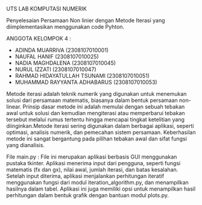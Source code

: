 UTS LAB KOMPUTASI NUMERIK

Penyelesaian Persamaan Non linier dengan Metode Iterasi yang diimplementasikan menggunakan code Pyhton.

ANGGOTA KELOMPOK 4 :
- ADINDA MUARRIVA (2308107010001)
- NAUFAL HANIF (2308107010025)
- NADIA MAGHDALENA (2308107010045)
- NURUL IZZATI (2308107010047)
- RAHMAD HIDAYATULLAH TSUNAMI (2308107010051)
- MUHAMMAD RAYYANTA ADHABARUS (2308107010053)

Metode iterasi adalah teknik numerik yang digunakan untuk menemukan solusi dari persamaan matematis, biasanya dalam bentuk persamaan non-linear. Prinsip dasar metode ini adalah memulai dengan sebuah tebakan awal untuk solusi dan kemudian mengiterasi atau memperbarui tebakan tersebut melalui rumus tertentu hingga mencapai tingkat ketelitian yang diinginkan.Metode iterasi sering digunakan dalam berbagai aplikasi, seperti optimasi, analisis numerik, dan pemecahan sistem persamaan. Keberhasilan metode ini sangat bergantung pada pilihan tebakan awal dan sifat fungsi yang dianalisis.

File main.py : File ini merupakan aplikasi berbasis GUI menggunakan pustaka tkinter. Aplikasi menerima input dari pengguna, seperti fungsi matematis (fx dan gx), nilai awal, jumlah iterasi, dan batas kesalahan. Setelah input diterima, aplikasi menjalankan perhitungan iteratif menggunakan fungsi dari modul iteration_algorithm.py, dan menampilkan hasilnya dalam tabel. Aplikasi ini juga memiliki opsi untuk menampilkan hasil perhitungan dalam bentuk grafik dengan bantuan modul plots.py.
